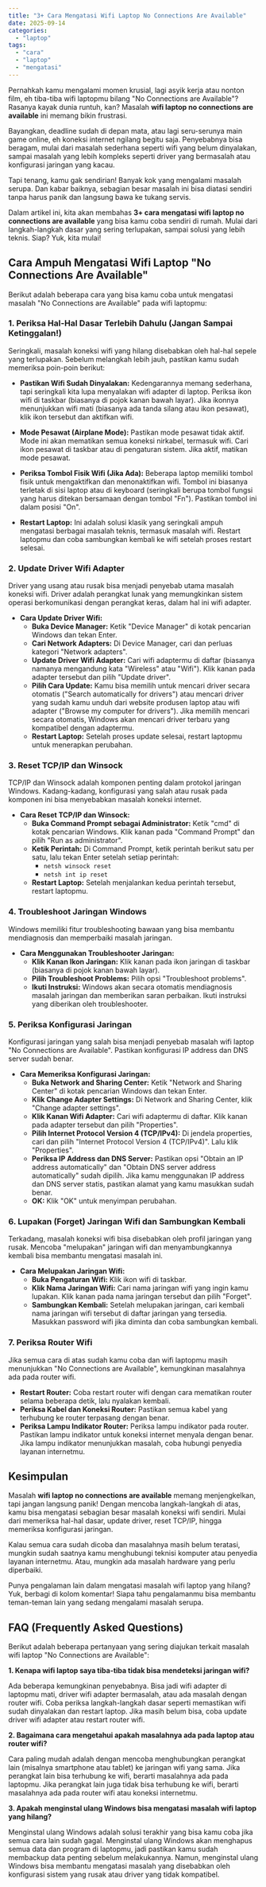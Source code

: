 ```yaml
---
title: "3+ Cara Mengatasi Wifi Laptop No Connections Are Available"
date: 2025-09-14
categories: 
  - "laptop"
tags: 
  - "cara"
  - "laptop"
  - "mengatasi"
---
```


Pernahkah kamu mengalami momen krusial, lagi asyik kerja atau nonton film, eh tiba-tiba wifi laptopmu bilang "No Connections are Available"? Rasanya kayak dunia runtuh, kan? Masalah **wifi laptop no connections are available** ini memang bikin frustrasi.

Bayangkan, deadline sudah di depan mata, atau lagi seru-serunya main game online, eh koneksi internet ngilang begitu saja. Penyebabnya bisa beragam, mulai dari masalah sederhana seperti wifi yang belum dinyalakan, sampai masalah yang lebih kompleks seperti driver yang bermasalah atau konfigurasi jaringan yang kacau.

Tapi tenang, kamu gak sendirian! Banyak kok yang mengalami masalah serupa. Dan kabar baiknya, sebagian besar masalah ini bisa diatasi sendiri tanpa harus panik dan langsung bawa ke tukang servis.

Dalam artikel ini, kita akan membahas **3+ cara mengatasi wifi laptop no connections are available** yang bisa kamu coba sendiri di rumah. Mulai dari langkah-langkah dasar yang sering terlupakan, sampai solusi yang lebih teknis. Siap? Yuk, kita mulai!

## Cara Ampuh Mengatasi Wifi Laptop "No Connections Are Available"

Berikut adalah beberapa cara yang bisa kamu coba untuk mengatasi masalah "No Connections are Available" pada wifi laptopmu:

### 1\. Periksa Hal-Hal Dasar Terlebih Dahulu (Jangan Sampai Ketinggalan!)

Seringkali, masalah koneksi wifi yang hilang disebabkan oleh hal-hal sepele yang terlupakan. Sebelum melangkah lebih jauh, pastikan kamu sudah memeriksa poin-poin berikut:

- **Pastikan Wifi Sudah Dinyalakan:** Kedengarannya memang sederhana, tapi seringkali kita lupa menyalakan wifi adapter di laptop. Periksa ikon wifi di taskbar (biasanya di pojok kanan bawah layar). Jika ikonnya menunjukkan wifi mati (biasanya ada tanda silang atau ikon pesawat), klik ikon tersebut dan aktifkan wifi.
    
- **Mode Pesawat (Airplane Mode):** Pastikan mode pesawat tidak aktif. Mode ini akan mematikan semua koneksi nirkabel, termasuk wifi. Cari ikon pesawat di taskbar atau di pengaturan sistem. Jika aktif, matikan mode pesawat.
    
- **Periksa Tombol Fisik Wifi (Jika Ada):** Beberapa laptop memiliki tombol fisik untuk mengaktifkan dan menonaktifkan wifi. Tombol ini biasanya terletak di sisi laptop atau di keyboard (seringkali berupa tombol fungsi yang harus ditekan bersamaan dengan tombol "Fn"). Pastikan tombol ini dalam posisi "On".
    
- **Restart Laptop:** Ini adalah solusi klasik yang seringkali ampuh mengatasi berbagai masalah teknis, termasuk masalah wifi. Restart laptopmu dan coba sambungkan kembali ke wifi setelah proses restart selesai.
    

### 2\. Update Driver Wifi Adapter

Driver yang usang atau rusak bisa menjadi penyebab utama masalah koneksi wifi. Driver adalah perangkat lunak yang memungkinkan sistem operasi berkomunikasi dengan perangkat keras, dalam hal ini wifi adapter.

- **Cara Update Driver Wifi:**
    - **Buka Device Manager:** Ketik "Device Manager" di kotak pencarian Windows dan tekan Enter.
    - **Cari Network Adapters:** Di Device Manager, cari dan perluas kategori "Network adapters".
    - **Update Driver Wifi Adapter:** Cari wifi adaptermu di daftar (biasanya namanya mengandung kata "Wireless" atau "Wifi"). Klik kanan pada adapter tersebut dan pilih "Update driver".
    - **Pilih Cara Update:** Kamu bisa memilih untuk mencari driver secara otomatis ("Search automatically for drivers") atau mencari driver yang sudah kamu unduh dari website produsen laptop atau wifi adapter ("Browse my computer for drivers"). Jika memilih mencari secara otomatis, Windows akan mencari driver terbaru yang kompatibel dengan adaptermu.
    - **Restart Laptop:** Setelah proses update selesai, restart laptopmu untuk menerapkan perubahan.

### 3\. Reset TCP/IP dan Winsock

TCP/IP dan Winsock adalah komponen penting dalam protokol jaringan Windows. Kadang-kadang, konfigurasi yang salah atau rusak pada komponen ini bisa menyebabkan masalah koneksi internet.

- **Cara Reset TCP/IP dan Winsock:**
    - **Buka Command Prompt sebagai Administrator:** Ketik "cmd" di kotak pencarian Windows. Klik kanan pada "Command Prompt" dan pilih "Run as administrator".
    - **Ketik Perintah:** Di Command Prompt, ketik perintah berikut satu per satu, lalu tekan Enter setelah setiap perintah:
        - `netsh winsock reset`
        - `netsh int ip reset`
    - **Restart Laptop:** Setelah menjalankan kedua perintah tersebut, restart laptopmu.

### 4\. Troubleshoot Jaringan Windows

Windows memiliki fitur troubleshooting bawaan yang bisa membantu mendiagnosis dan memperbaiki masalah jaringan.

- **Cara Menggunakan Troubleshooter Jaringan:**
    - **Klik Kanan Ikon Jaringan:** Klik kanan pada ikon jaringan di taskbar (biasanya di pojok kanan bawah layar).
    - **Pilih Troubleshoot Problems:** Pilih opsi "Troubleshoot problems".
    - **Ikuti Instruksi:** Windows akan secara otomatis mendiagnosis masalah jaringan dan memberikan saran perbaikan. Ikuti instruksi yang diberikan oleh troubleshooter.

### 5\. Periksa Konfigurasi Jaringan

Konfigurasi jaringan yang salah bisa menjadi penyebab masalah wifi laptop "No Connections are Available". Pastikan konfigurasi IP address dan DNS server sudah benar.

- **Cara Memeriksa Konfigurasi Jaringan:**
    - **Buka Network and Sharing Center:** Ketik "Network and Sharing Center" di kotak pencarian Windows dan tekan Enter.
    - **Klik Change Adapter Settings:** Di Network and Sharing Center, klik "Change adapter settings".
    - **Klik Kanan Wifi Adapter:** Cari wifi adaptermu di daftar. Klik kanan pada adapter tersebut dan pilih "Properties".
    - **Pilih Internet Protocol Version 4 (TCP/IPv4):** Di jendela properties, cari dan pilih "Internet Protocol Version 4 (TCP/IPv4)". Lalu klik "Properties".
    - **Periksa IP Address dan DNS Server:** Pastikan opsi "Obtain an IP address automatically" dan "Obtain DNS server address automatically" sudah dipilih. Jika kamu menggunakan IP address dan DNS server statis, pastikan alamat yang kamu masukkan sudah benar.
    - **OK:** Klik "OK" untuk menyimpan perubahan.

### 6\. Lupakan (Forget) Jaringan Wifi dan Sambungkan Kembali

Terkadang, masalah koneksi wifi bisa disebabkan oleh profil jaringan yang rusak. Mencoba "melupakan" jaringan wifi dan menyambungkannya kembali bisa membantu mengatasi masalah ini.

- **Cara Melupakan Jaringan Wifi:**
    - **Buka Pengaturan Wifi:** Klik ikon wifi di taskbar.
    - **Klik Nama Jaringan Wifi:** Cari nama jaringan wifi yang ingin kamu lupakan. Klik kanan pada nama jaringan tersebut dan pilih "Forget".
    - **Sambungkan Kembali:** Setelah melupakan jaringan, cari kembali nama jaringan wifi tersebut di daftar jaringan yang tersedia. Masukkan password wifi jika diminta dan coba sambungkan kembali.

### 7\. Periksa Router Wifi

Jika semua cara di atas sudah kamu coba dan wifi laptopmu masih menunjukkan "No Connections are Available", kemungkinan masalahnya ada pada router wifi.

- **Restart Router:** Coba restart router wifi dengan cara mematikan router selama beberapa detik, lalu nyalakan kembali.
- **Periksa Kabel dan Koneksi Router:** Pastikan semua kabel yang terhubung ke router terpasang dengan benar.
- **Periksa Lampu Indikator Router:** Periksa lampu indikator pada router. Pastikan lampu indikator untuk koneksi internet menyala dengan benar. Jika lampu indikator menunjukkan masalah, coba hubungi penyedia layanan internetmu.

## Kesimpulan

Masalah **wifi laptop no connections are available** memang menjengkelkan, tapi jangan langsung panik! Dengan mencoba langkah-langkah di atas, kamu bisa mengatasi sebagian besar masalah koneksi wifi sendiri. Mulai dari memeriksa hal-hal dasar, update driver, reset TCP/IP, hingga memeriksa konfigurasi jaringan.

Kalau semua cara sudah dicoba dan masalahnya masih belum teratasi, mungkin sudah saatnya kamu menghubungi teknisi komputer atau penyedia layanan internetmu. Atau, mungkin ada masalah hardware yang perlu diperbaiki.

Punya pengalaman lain dalam mengatasi masalah wifi laptop yang hilang? Yuk, berbagi di kolom komentar! Siapa tahu pengalamanmu bisa membantu teman-teman lain yang sedang mengalami masalah serupa.

## FAQ (Frequently Asked Questions)

Berikut adalah beberapa pertanyaan yang sering diajukan terkait masalah wifi laptop "No Connections are Available":

**1\. Kenapa wifi laptop saya tiba-tiba tidak bisa mendeteksi jaringan wifi?**

Ada beberapa kemungkinan penyebabnya. Bisa jadi wifi adapter di laptopmu mati, driver wifi adapter bermasalah, atau ada masalah dengan router wifi. Coba periksa langkah-langkah dasar seperti memastikan wifi sudah dinyalakan dan restart laptop. Jika masih belum bisa, coba update driver wifi adapter atau restart router wifi.

**2\. Bagaimana cara mengetahui apakah masalahnya ada pada laptop atau router wifi?**

Cara paling mudah adalah dengan mencoba menghubungkan perangkat lain (misalnya smartphone atau tablet) ke jaringan wifi yang sama. Jika perangkat lain bisa terhubung ke wifi, berarti masalahnya ada pada laptopmu. Jika perangkat lain juga tidak bisa terhubung ke wifi, berarti masalahnya ada pada router wifi atau koneksi internetmu.

**3\. Apakah menginstal ulang Windows bisa mengatasi masalah wifi laptop yang hilang?**

Menginstal ulang Windows adalah solusi terakhir yang bisa kamu coba jika semua cara lain sudah gagal. Menginstal ulang Windows akan menghapus semua data dan program di laptopmu, jadi pastikan kamu sudah membackup data penting sebelum melakukannya. Namun, menginstal ulang Windows bisa membantu mengatasi masalah yang disebabkan oleh konfigurasi sistem yang rusak atau driver yang tidak kompatibel.
